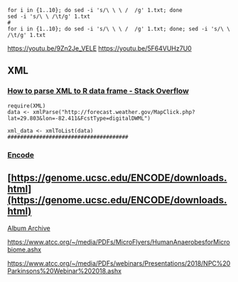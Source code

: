 ```
for i in {1..10}; do sed -i 's/\ \ \ /  /g' 1.txt; done
sed -i 's/\ \ /\t/g' 1.txt
#
for i in {1..10}; do sed -i 's/\ \ \ /  /g' 1.txt; done; sed -i 's/\ \ /\t/g' 1.txt
```


  https://youtu.be/9Zn2Je_VELE
  https://youtu.be/5F64VUHz7U0

## XML

### [How to parse XML to R data frame - Stack Overflow](https://stackoverflow.com/questions/17198658/how-to-parse-xml-to-r-data-frame)

```
require(XML)
data <- xmlParse("http://forecast.weather.gov/MapClick.php?lat=29.803&lon=-82.411&FcstType=digitalDWML")

xml_data <- xmlToList(data)
######################################
```

### [Encode](https://genome.ucsc.edu/ENCODE/cellTypes.html)



## [https://genome.ucsc.edu/ENCODE/downloads.html](https://genome.ucsc.edu/ENCODE/downloads.html)


[Album Archive](https://get.google.com/albumarchive/103716406909176964543/album/AF1QipM0nGjPnCnCtB21pEhpAOQc7fOeeESU195hClW2/AF1QipOfDqbmcRl6YeQH4BvPfx-VwYCM7HkLx5S48P_8)


https://www.atcc.org/~/media/PDFs/MicroFlyers/HumanAnaerobesforMicrobiome.ashx

https://www.atcc.org/~/media/PDFs/webinars/Presentations/2018/NPC%20Parkinsons%20Webinar%202018.ashx

